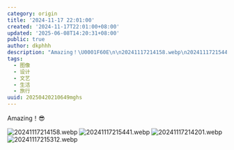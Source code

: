 ```yaml
---
category: origin
title: '2024-11-17 22:01:00'
created: '2024-11-17T22:01:00+08:00'
updated: '2025-06-08T14:20:31+08:00'
public: true
author: dkphhh
description: "Amazing！\U0001F60E\n\n20241117214158.webp\n20241117215441……"
tags:
  - 图像
  - 设计
  - 文艺
  - 生活
  - 旅行
uuid: 20250420210649mghs
---
```


Amazing！😎

![20241117214158.webp](https://img.dkphhh.me/20241117214158.webp)
![20241117215441.webp](https://img.dkphhh.me/20241117215441.webp)
![20241117214201.webp](https://img.dkphhh.me/20241117214201.webp)
![20241117215312.webp](https://img.dkphhh.me/20241117215312.webp)
